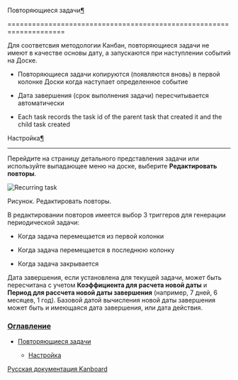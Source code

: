 Повторяющиеся задачи[¶](#recurring-tasks "Ссылка на этот заголовок")

====================================================================



Для соответсвия методологии Канбан, повторяющиеся задачи не имеют в качестве основы дату, а запускаются при наступлении событий на Доске.



-   Повторяющиеся задачи копируются (появляются вновь) в первой колонке Доски когда наступает определенное событие



-   Дата завершения (срок выполнения задачи) пересчитывается автоматически



-   Each task records the task id of the parent task that created it and the child task created



Настройка[¶](#configuration "Ссылка на этот заголовок")

-------------------------------------------------------



Перейдите на страницу детального представления задачи или используйте выпадающее меню на доске, выберите **Редактировать повторы**.



![Recurring task](https://kanboard.net/screenshots/documentation/recurring-tasks.png)



Рисунок. Редактировать повторы.



В редактировании повторов имеется выбор 3 триггеров для генерации периодической задачи:



-   Когда задача перемещается из первой колонки



-   Когда задача перемещается в последнюю колонку



-   Когда задача закрывается



Дата завершения, если установлена для текущей задачи, может быть пересчитана с учетом **Коэффициента для расчета новой даты** и **Период для рассчета новой даты завершения** (например, 7 дней, 6 месяцев, 1 год). Базовой датой вычисления новой даты завершения может быть и имеющаяся дата завершения, или дата действия.



### [Оглавление](index.markdown)



-   [Повторяющиеся задачи](#)

    -   [Настройка](#configuration)



 



 



 



 



 



 



[Русская документация Kanboard](http://kanboard.ru/doc/)

